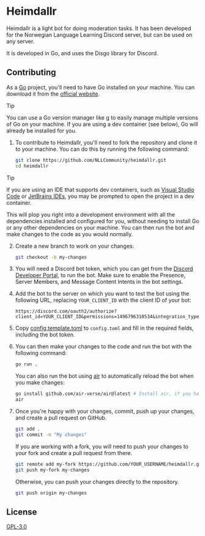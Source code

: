# Heimdallr

Heimdallr is a light bot for doing moderation tasks. It has been developed for the Norwegian Language Learning Discord server, but can be used on any server.

It is developed in Go, and uses the Disgo library for Discord.

## Contributing

As a [Go](https://golang.org) project, you'll need to have Go installed on your machine. You can download it from the [official website](https://golang.org/dl/).

> [!TIP]
> You can use a Go version manager like [g](https://github.com/voidint/g) to easily manage multiple versions of Go on your machine. If you are using a dev container (see below), Go will already be installed for you.

1. To contribute to Heimdallr, you'll need to fork the repository and clone it to your machine. You can do this by running the following command:

    ```bash
    git clone https://github.com/NLLCommunity/heimdallr.git
    cd heimdallr
    ```

> [!TIP]
> If you are using an IDE that supports dev containers, such as [Visual Studio Code](https://code.visualstudio.com/docs/devcontainers/containers) or [JetBrains IDEs](https://www.jetbrains.com/help/go/dev-containers-starting-page.html), you may be prompted to open the project in a dev container.
>
> This will plop you right into a development environment with all the dependencies installed and configured for you, without needing to install Go or any other dependencies on your machine. You can then run the bot and make changes to the code as you would normally.

2. Create a new branch to work on your changes:

    ```bash
    git checkout -b my-changes
    ```

3. You will need a Discord bot token, which you can get from the [Discord Developer Portal](https://discord.com/developers/applications), to run the bot. Make sure to enable the Presence, Server Members, and Message Content Intents in the bot settings.

4. Add the bot to the server on which you want to test the bot using the following URL, replacing `YOUR_CLIENT_ID` with the client ID of your bot:

    ```
    https://discord.com/oauth2/authorize?client_id=YOUR_CLIENT_ID&permissions=1496796310534&integration_type=0&scope=bot+applications.commands
    ```

5. Copy [config.template.toml](config.template.toml) to `config.toml` and fill in the required fields, including the bot token.

6. You can then make your changes to the code and run the bot with the following command:

    ```bash
    go run .
    ```

    You can also run the bot using [air](https://github.com/air-verse/air) to automatically reload the bot when you make changes:

    ```bash
    go install github.com/air-verse/air@latest # Install air, if you haven't already
    air
    ```

7. Once you're happy with your changes, commit, push up your changes, and create a pull request on GitHub.

    ```bash
    git add .
    git commit -m "My changes"
    ```

    If you are working with a fork, you will need to push your changes to your fork and create a pull request from there.

    ```bash
    git remote add my-fork https://github.com/YOUR_USERNAME/heimdallr.git
    git push my-fork my-changes
    ```

    Otherwise, you can push your changes directly to the repository.

    ```bash
    git push origin my-changes
    ```

## License

[GPL-3.0](LICENSE)
